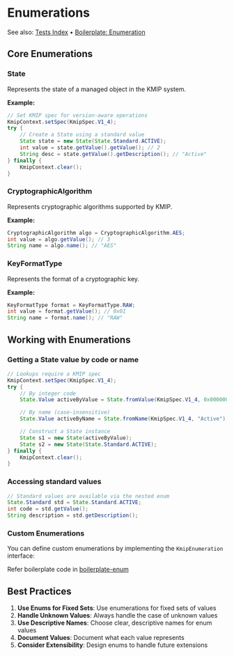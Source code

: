 # Enumerations

See also: [Tests Index](../03-guides/tests-index.md) • [Boilerplate: Enumeration](../03-guides/development/boilerplate-enum.md)

## Core Enumerations

### State

Represents the state of a managed object in the KMIP system.

**Example:**
```java
// Set KMIP spec for version-aware operations
KmipContext.setSpec(KmipSpec.V1_4);
try {
    // Create a State using a standard value
    State state = new State(State.Standard.ACTIVE);
    int value = state.getValue().getValue(); // 2
    String desc = state.getValue().getDescription(); // "Active"
} finally {
    KmipContext.clear();
}
```

### CryptographicAlgorithm

Represents cryptographic algorithms supported by KMIP.

**Example:**
```java
CryptographicAlgorithm algo = CryptographicAlgorithm.AES;
int value = algo.getValue(); // 3
String name = algo.name(); // "AES"
```

### KeyFormatType

Represents the format of a cryptographic key.

**Example:**
```java
KeyFormatType format = KeyFormatType.RAW;
int value = format.getValue(); // 0x01
String name = format.name(); // "RAW"
```

## Working with Enumerations

### Getting a State value by code or name

```java
// Lookups require a KMIP spec
KmipContext.setSpec(KmipSpec.V1_4);
try {
    // By integer code
    State.Value activeByValue = State.fromValue(KmipSpec.V1_4, 0x00000002);

    // By name (case-insensitive)
    State.Value activeByName = State.fromName(KmipSpec.V1_4, "Active");

    // Construct a State instance
    State s1 = new State(activeByValue);
    State s2 = new State(State.Standard.ACTIVE);
} finally {
    KmipContext.clear();
}
```

### Accessing standard values

```java
// Standard values are available via the nested enum
State.Standard std = State.Standard.ACTIVE;
int code = std.getValue();
String description = std.getDescription();
```

### Custom Enumerations

You can define custom enumerations by implementing the `KmipEnumeration` interface:

Refer boilerplate code in [boilerplate-enum](../03-guides/development/boilerplate-enum.md)

## Best Practices

1. **Use Enums for Fixed Sets**: Use enumerations for fixed sets of values
2. **Handle Unknown Values**: Always handle the case of unknown values
3. **Use Descriptive Names**: Choose clear, descriptive names for enum values
4. **Document Values**: Document what each value represents
5. **Consider Extensibility**: Design enums to handle future extensions
